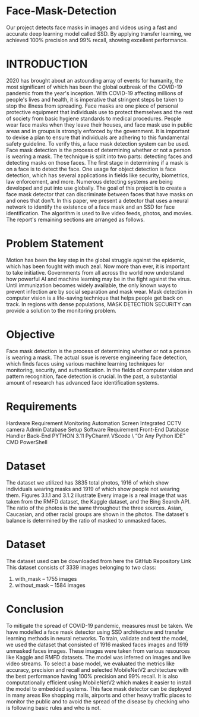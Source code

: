 # Face-Mask-Detection
Our project detects face masks in images and videos using a fast and accurate deep learning model called SSD. By applying transfer learning, we achieved 100% precision and 99% recall, showing excellent performance.
# INTRODUCTION
2020 has brought about an astounding array of events for humanity, the most significant of which has been the global outbreak of the COVID-19 pandemic from the year's inception. With COVID-19 affecting millions of people's lives and health, it is imperative that stringent steps be taken to stop the illness from spreading. Face masks are one piece of personal protective equipment that individuals use to protect themselves and the rest of society from basic hygiene standards to medical procedures. People wear face masks when they leave their houses, and face mask use in public areas and in groups is strongly enforced by the government. It is important to devise a plan to ensure that individuals are adhering to this fundamental safety guideline. To verify this, a face mask detection system can be used. Face mask detection is the process of determining whether or not a person is wearing a mask. The technique is split into two parts: detecting faces and detecting masks on those faces. The first stage in determining if a mask is on a face is to detect the face. One usage for object detection is face detection, which has several applications in fields like security, biometrics, law enforcement, and more. Numerous detecting systems are being developed and put into use globally. The goal of this project is to create a face mask detector that can discriminate between faces that have masks on and ones that don't. In this paper, we present a detector that uses a neural network to identify the existence of a face mask and an SSD for face identification. The algorithm is used to live video feeds, photos, and movies. The report's remaining sections are arranged as follows.
# Problem Statement
Motion has been the key step in the global struggle against the epidemic, which has been fought with much zeal. Now more than ever, it is important to take initiative. Governments from all across the world now understand how powerful AI and machine learning may be in the fight against the virus. Until immunization becomes widely available, the only known ways to prevent infection are by social separation and mask wear. Mask detection in computer vision is a life-saving technique that helps people get back on track. In regions with dense populations, MASK DETECTION SECURITY can provide a solution to the monitoring problem.
# Objective
Face mask detection is the process of determining whether or not a person is wearing a mask. The actual issue is reverse engineering face detection, which finds faces using various machine learning techniques for monitoring, security, and authentication. In the fields of computer vision and pattern recognition, face detection is crucial. In the past, a substantial amount of research has advanced face identification systems.
# Requirements
Hardware Requirement
Monitoring Automation Screen
Integrated CCTV camera
Admin Database Setup
Software Requirement
Front-End
Database Handler
Back-End
PYTHON 3.11
PyCharm\ VScode \ “Or Any Python IDE”
CMD
PowerShell
# Dataset
The dataset we utilized has 3835 total photos, 1916 of which show individuals wearing masks and 1919 of which show people not wearing them.
Figures 3.1.1 and 3.1.2 illustrate Every image is a real image that was taken from the RMFD dataset, the Kaggle dataset, and the Bing Search API. The ratio of the photos is the same throughout the three sources. Asian, Caucasian, and other racial groups are shown in the photos. The dataset's balance is determined by the ratio of masked to unmasked faces.
# Dataset
The dataset used can be downloaded from here the GitHub Repository Link This dataset consists of 3339 images belonging to two class:
1. with_mask – 1755 images
2. without_mask – 1584 images
# Conclusion
To mitigate the spread of COVID-19 pandemic, measures must be taken. We have modelled a face mask detector using SSD architecture and transfer learning methods in neural networks. To train, validate and test the model, we used the dataset that consisted of 1916 masked faces images and 1919 unmasked faces images. These images were taken from various resources like Kaggle and RMFD datasets. The model was inferred on images and live video streams. To select a base model, we evaluated the metrics like accuracy, precision and recall and selected MobileNetV2 architecture with the best performance having 100% precision and 99% recall. It is also computationally efficient using MobileNetV2 which makes it easier to install the model to embedded systems. This face mask detector can be deployed in many areas like shopping malls, airports and other heavy traffic places to monitor the public and to avoid the spread of the disease by checking who is following basic rules and who is not.
